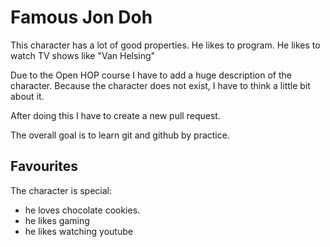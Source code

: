 # Famous Jon Doh

This character has a lot of good properties.
He likes to program. He likes to watch TV shows like "Van Helsing"

Due to the Open HOP course I have to add a huge description of the character.
Because the character does not exist, I have to think a little bit about it.

After doing this I have to create a new pull request.

The overall goal is to learn git and github by practice.

## Favourites

The character is special:
- he loves chocolate cookies.
- he likes gaming
- he likes watching youtube


